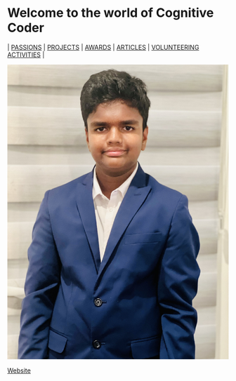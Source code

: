 # Welcome to the world of Cognitive Coder

| [PASSIONS]()    | [PROJECTS]()    | [AWARDS]()    | [ARTICLES]()    | [VOLUNTEERING ACTIVITIES]() |




![](images/profile.jpg)


[Website](https://docs.github.com/en/pages/quickstart)
